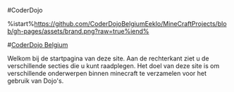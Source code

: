 #CoderDojo


%istart%https://github.com/CoderDojoBelgiumEeklo/MineCraftProjects/blob/gh-pages/assets/brand.png?raw=true%iend%


#[CoderDojo Belgium](https://www.coderdojobelgium.be/nl)


Welkom bij de startpagina van deze site. Aan de rechterkant ziet u de verschillende secties die u kunt raadplegen.
Het doel van deze site is om verschillende onderwerpen binnen minecraft te verzamelen voor het gebruik van Dojo's.


